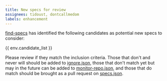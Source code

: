 ```yaml
---
title: New specs for review
assignees: tidoust, dontcallmedom
labels: enhancement
---
```

[find-specs](../blob/master/src/find-specs.js) has identified the following candidates as potential new specs to consider:

{{ env.candidate_list }}

Please review if they match the inclusion criteria. Those that don't and never will should be added to [ignore.json](src/data/ignore.json), those that don't match yet but may in the future can be added to [monitor-repo.json](src/data/monitor-repos.json), and those that do match should be brought as a pull request on [specs.json](specs.json).